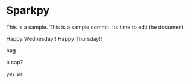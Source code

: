 # Sparkpy
This is a sample.
This is a sample commit.
Its time to edit the document.

Happy Wednesday!!
Happy Thursday!!

bag


o cap?


yes sir